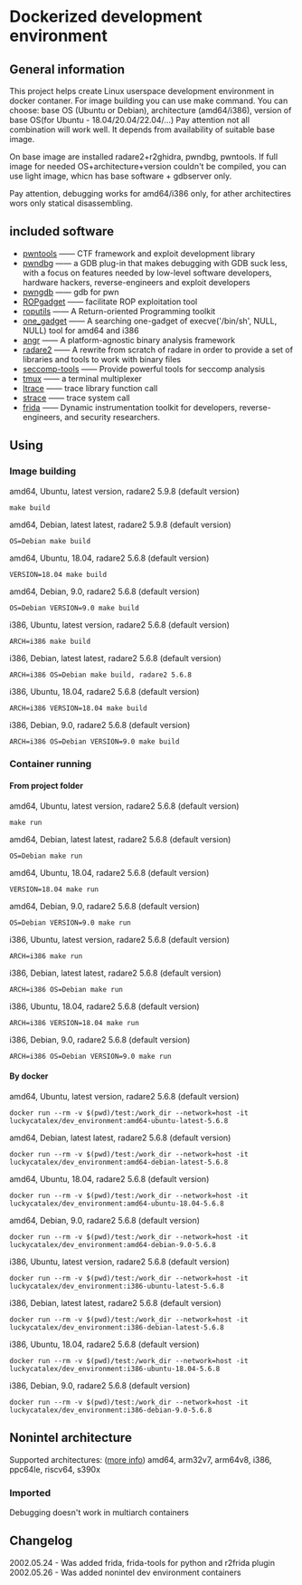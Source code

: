 # Dockerized development environment

## General information

This project helps create Linux userspace development environment in docker contaner.
For image building you can use make command.
You can choose:
base OS (Ubuntu or Debian),
architecture (amd64/i386),
version of base OS(for Ubuntu - 18.04/20.04/22.04/...)
Pay attention not all combination will work well.
It depends from availability of suitable base image.

On base image are installed radare2+r2ghidra, pwndbg, pwntools.
If full image for needed OS+architecture+version couldn't be compiled, you can use light image, whicn has base software + gdbserver only.

Pay attention, debugging works for amd64/i386 only, for ather architectires wors only statical disassembling.

## included software

- [pwntools](https://github.com/Gallopsled/pwntools)  —— CTF framework and exploit development library
- [pwndbg](https://github.com/pwndbg/pwndbg)  —— a GDB plug-in that makes debugging with GDB suck less, with a focus on features needed by low-level software developers, hardware hackers, reverse-engineers and exploit developers
- [pwngdb](https://github.com/scwuaptx/Pwngdb) —— gdb for pwn
- [ROPgadget](https://github.com/JonathanSalwan/ROPgadget)  —— facilitate ROP exploitation tool
- [roputils](https://github.com/inaz2/roputils) 	—— A Return-oriented Programming toolkit
- [one_gadget](https://github.com/david942j/one_gadget) —— A searching one-gadget of execve('/bin/sh', NULL, NULL) tool for amd64 and i386
- [angr](https://github.com/angr/angr)   ——  A platform-agnostic binary analysis framework
- [radare2](https://github.com/radare/radare2) ——  A rewrite from scratch of radare in order to provide a set of libraries and tools to work with binary files
- [seccomp-tools](https://github.com/david942j/seccomp-tools) —— Provide powerful tools for seccomp analysis
- [tmux](https://tmux.github.io/) 	—— a terminal multiplexer
- [ltrace](https://linux.die.net/man/1/ltrace)      —— trace library function call
- [strace](https://linux.die.net/man/1/strace)     —— trace system call
- [frida](https://frida.re)     —— Dynamic instrumentation toolkit for developers, reverse-engineers, and security researchers.

## Using

### Image building

amd64, Ubuntu, latest version, radare2 5.9.8 (default version)
```
make build
```
amd64, Debian, latest latest, radare2 5.9.8 (default version)
```
OS=Debian make build
```
amd64, Ubuntu, 18.04, radare2 5.6.8 (default version)
```
VERSION=18.04 make build
```
amd64, Debian, 9.0, radare2 5.6.8 (default version)
```
OS=Debian VERSION=9.0 make build
```
i386, Ubuntu, latest version, radare2 5.6.8 (default version)
```
ARCH=i386 make build
```
i386, Debian, latest latest, radare2 5.6.8 (default version)
```
ARCH=i386 OS=Debian make build, radare2 5.6.8
```
i386, Ubuntu, 18.04, radare2 5.6.8 (default version)
```
ARCH=i386 VERSION=18.04 make build
```
i386, Debian, 9.0, radare2 5.6.8 (default version)
```
ARCH=i386 OS=Debian VERSION=9.0 make build
```

### Container running

#### From project folder

amd64, Ubuntu, latest version, radare2 5.6.8 (default version)
```
make run
```
amd64, Debian, latest latest, radare2 5.6.8 (default version)
```
OS=Debian make run
```
amd64, Ubuntu, 18.04, radare2 5.6.8 (default version)
```
VERSION=18.04 make run
```
amd64, Debian, 9.0, radare2 5.6.8 (default version)
```
OS=Debian VERSION=9.0 make run
```
i386, Ubuntu, latest version, radare2 5.6.8 (default version)
```
ARCH=i386 make run
```
i386, Debian, latest latest, radare2 5.6.8 (default version)
```
ARCH=i386 OS=Debian make run
```
i386, Ubuntu, 18.04, radare2 5.6.8 (default version)
```
ARCH=i386 VERSION=18.04 make run
```
i386, Debian, 9.0, radare2 5.6.8 (default version)
```
ARCH=i386 OS=Debian VERSION=9.0 make run
```

#### By docker

amd64, Ubuntu, latest version, radare2 5.6.8 (default version)
```
docker run --rm -v $(pwd)/test:/work_dir --network=host -it luckycatalex/dev_environment:amd64-ubuntu-latest-5.6.8
```
amd64, Debian, latest latest, radare2 5.6.8 (default version)
```
docker run --rm -v $(pwd)/test:/work_dir --network=host -it luckycatalex/dev_environment:amd64-debian-latest-5.6.8
```
amd64, Ubuntu, 18.04, radare2 5.6.8 (default version)
```
docker run --rm -v $(pwd)/test:/work_dir --network=host -it luckycatalex/dev_environment:amd64-ubuntu-18.04-5.6.8
```
amd64, Debian, 9.0, radare2 5.6.8 (default version)
```
docker run --rm -v $(pwd)/test:/work_dir --network=host -it luckycatalex/dev_environment:amd64-debian-9.0-5.6.8
```
i386, Ubuntu, latest version, radare2 5.6.8 (default version)
```
docker run --rm -v $(pwd)/test:/work_dir --network=host -it luckycatalex/dev_environment:i386-ubuntu-latest-5.6.8
```
i386, Debian, latest latest, radare2 5.6.8 (default version)
```
docker run --rm -v $(pwd)/test:/work_dir --network=host -it luckycatalex/dev_environment:i386-debian-latest-5.6.8
```
i386, Ubuntu, 18.04, radare2 5.6.8 (default version)
```
docker run --rm -v $(pwd)/test:/work_dir --network=host -it luckycatalex/dev_environment:i386-ubuntu-18.04-5.6.8
```
i386, Debian, 9.0, radare2 5.6.8 (default version)
```
docker run --rm -v $(pwd)/test:/work_dir --network=host -it luckycatalex/dev_environment:i386-debian-9.0-5.6.8
```

## Nonintel architecture
Supported architectures: ([more info](https://github.com/docker-library/official-images#architectures-other-than-amd64))
amd64, arm32v7, arm64v8, i386, ppc64le, riscv64, s390x
### Imported
Debugging doesn't work in multiarch containers



## Changelog

2002.05.24 - Was added frida, frida-tools for python and r2frida plugin
2002.05.26 - Was added nonintel dev environment containers